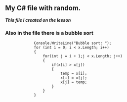 ## My C# file with random.
***This file I created on the lesson***
### Also in the file there is a bubble sort
```int temp;
             Console.WriteLine("Bubble sort: ");
             for (int i = 0; i < x.Length; i++)
             {
                 for(int j = i + 1;j < x.Length; j++)
                 {
                     if(x[i] > x[j])
                     {
                         temp = x[i];
                         x[i] = x[j];
                         x[j] = temp;
                     }
                 }
             }
